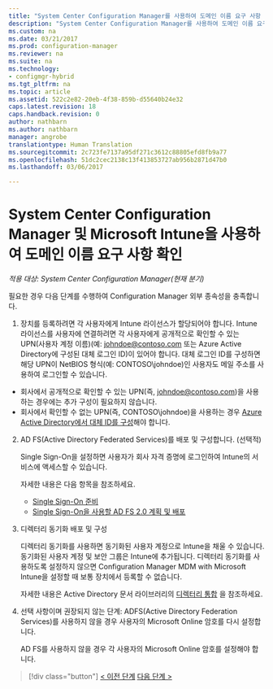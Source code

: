 ```yaml
---
title: "System Center Configuration Manager를 사용하여 도메인 이름 요구 사항 확인 | Microsoft Docs"
description: "System Center Configuration Manager를 사용하여 도메인 이름 요구 사항 확인"
ms.custom: na
ms.date: 03/21/2017
ms.prod: configuration-manager
ms.reviewer: na
ms.suite: na
ms.technology:
- configmgr-hybrid
ms.tgt_pltfrm: na
ms.topic: article
ms.assetid: 522c2e82-20eb-4f38-859b-d55640b24e32
caps.latest.revision: 18
caps.handback.revision: 0
author: nathbarn
ms.author: nathbarn
manager: angrobe
translationtype: Human Translation
ms.sourcegitcommit: 2c723fe7137a95df271c3612c88805efd8fb9a77
ms.openlocfilehash: 51dc2cec2138c13f413853727ab956b2871d47b0
ms.lasthandoff: 03/06/2017

---
```

# <a name="confirm-domain-name-requirements-with-system-center-configuration-manager-and-microsoft-intune"></a>System Center Configuration Manager 및 Microsoft Intune을 사용하여 도메인 이름 요구 사항 확인

*적용 대상: System Center Configuration Manager(현재 분기)*

필요한 경우 다음 단계를 수행하여 Configuration Manager 외부 종속성을 충족합니다.

1. 장치를 등록하려면 각 사용자에게 Intune 라이선스가 할당되어야 합니다. Intune 라이선스를 사용자에 연결하려면 각 사용자에게 공개적으로 확인할 수 있는 UPN(사용자 계정 이름)(예: johndoe@contoso.com 또는 Azure Active Directory에 구성된 대체 로그인 ID)이 있어야 합니다. 대체 로그인 ID를 구성하면 해당 UPN이 NetBIOS 형식(예: CONTOSO\johndoe)인 사용자도 메일 주소를 사용하여 로그인할 수 있습니다.

  - 회사에서 공개적으로 확인할 수 있는 UPN(즉, johndoe@contoso.com)을 사용하는 경우에는 추가 구성이 필요하지 않습니다.
  - 회사에서 확인할 수 없는 UPN(즉, CONTOSO\johndoe)을 사용하는 경우 [Azure Active Directory에서 대체 ID를 구성](https://azure.microsoft.com/documentation/articles/active-directory-aadconnect-get-started-custom/#pages-under-the-section-sync)해야 합니다.

2.  AD FS(Active Directory Federated Services)를 배포 및 구성합니다. (선택적)

     Single Sign-On을 설정하면 사용자가 회사 자격 증명에 로그인하여 Intune의 서비스에 액세스할 수 있습니다.

     자세한 내용은 다음 항목을 참조하세요.
    -   [Single Sign-On 준비](http://go.microsoft.com/fwlink/?LinkID=271124)
    -   [Single Sign-On을 사용할 AD FS 2.0 계획 및 배포](http://go.microsoft.com/fwlink/?LinkID=271125)

3.  디렉터리 동기화 배포 및 구성

     디렉터리 동기화를 사용하면 동기화된 사용자 계정으로 Intune을 채울 수 있습니다. 동기화된 사용자 계정 및 보안 그룹은 Intune에 추가됩니다. 디렉터리 동기화를 사용하도록 설정하지 않으면 Configuration Manager MDM with Microsoft Intune을 설정할 때 보통 장치에서 등록할 수 없습니다.

     자세한 내용은 Active Directory 문서 라이브러리의 [디렉터리 통합](http://go.microsoft.com/fwlink/?LinkID=271120) 을 참조하세요.

4.  선택 사항이며 권장되지 않는 단계: ADFS(Active Directory Federation Services)를 사용하지 않을 경우 사용자의 Microsoft Online 암호를 다시 설정합니다.

     AD FS를 사용하지 않을 경우 각 사용자의 Microsoft Online 암호를 설정해야 합니다.

> [!div class="button"]
[< 이전 단계](create-mdm-collection.md)  [다음 단계 >](configure-intune-subscription.md)

